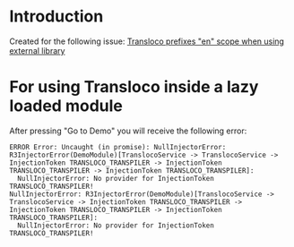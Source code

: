 # Introduction

Created for the following issue:
[Transloco prefixes "en" scope when using external library](https://github.com/ngneat/transloco/issues/523)

# For using Transloco inside a lazy loaded module

After pressing "Go to Demo" you will receive the following error:

```
ERROR Error: Uncaught (in promise): NullInjectorError: R3InjectorError(DemoModule)[TranslocoService -> TranslocoService -> InjectionToken TRANSLOCO_TRANSPILER -> InjectionToken TRANSLOCO_TRANSPILER -> InjectionToken TRANSLOCO_TRANSPILER]: 
  NullInjectorError: No provider for InjectionToken TRANSLOCO_TRANSPILER!
NullInjectorError: R3InjectorError(DemoModule)[TranslocoService -> TranslocoService -> InjectionToken TRANSLOCO_TRANSPILER -> InjectionToken TRANSLOCO_TRANSPILER -> InjectionToken TRANSLOCO_TRANSPILER]: 
  NullInjectorError: No provider for InjectionToken TRANSLOCO_TRANSPILER!
```

